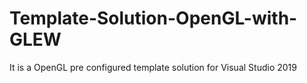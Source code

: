 # Template-Solution-OpenGL-with-GLEW
It is a OpenGL pre configured template solution for Visual Studio 2019
